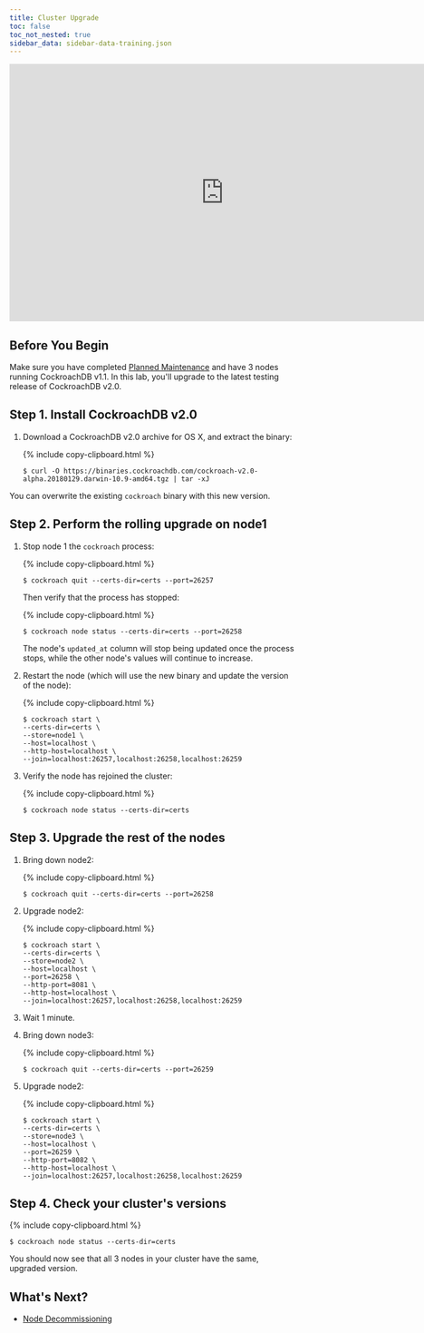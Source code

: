 ```yaml
---
title: Cluster Upgrade
toc: false
toc_not_nested: true
sidebar_data: sidebar-data-training.json
---
```


<iframe src="https://docs.google.com/presentation/d/e/2PACX-1vQFwUiv1205icOGxTN4OlMuMYSGjbx9Co3Ggx2mRsI9F9-pEUsvwkaJjOXb92ws1oOG-OY0j-C43G-j/embed?start=false&loop=false" frameborder="0" width="756" height="454" allowfullscreen="true" mozallowfullscreen="true" webkitallowfullscreen="true"></iframe>

<style>
  #toc ul:before {
    content: "Hands-on Lab"
  }
</style>
<div id="toc"></div>

## Before You Begin

Make sure you have completed [Planned Maintenance](planned-maintenance.html) and have 3 nodes running CockroachDB v1.1. In this lab, you'll upgrade to the latest testing release of CockroachDB v2.0.

## Step 1. Install CockroachDB v2.0

1. Download a CockroachDB v2.0 archive for OS X, and extract the binary:

    {% include copy-clipboard.html %}
    ~~~ shell
    $ curl -O https://binaries.cockroachdb.com/cockroach-v2.0-alpha.20180129.darwin-10.9-amd64.tgz | tar -xJ
    ~~~

You can overwrite the existing `cockroach` binary with this new version.

## Step 2. Perform the rolling upgrade on node1

1. Stop node 1 the `cockroach` process:

    {% include copy-clipboard.html %}
    ~~~ shell
    $ cockroach quit --certs-dir=certs --port=26257
    ~~~

    Then verify that the process has stopped:

    {% include copy-clipboard.html %}
    ~~~ shell
    $ cockroach node status --certs-dir=certs --port=26258
    ~~~

    The node's `updated_at` column will stop being updated once the process stops, while the other node's values will continue to increase.

2. Restart the node (which will use the new binary and update the version of the node):

    {% include copy-clipboard.html %}
    ~~~ shell
    $ cockroach start \
    --certs-dir=certs \
    --store=node1 \
    --host=localhost \
    --http-host=localhost \
    --join=localhost:26257,localhost:26258,localhost:26259
    ~~~~

3. Verify the node has rejoined the cluster:

    {% include copy-clipboard.html %}
    ~~~ shell
    $ cockroach node status --certs-dir=certs
    ~~~

## Step 3. Upgrade the rest of the nodes

1. Bring down node2:

    {% include copy-clipboard.html %}
    ~~~ shell
    $ cockroach quit --certs-dir=certs --port=26258
    ~~~

2. Upgrade node2:

    {% include copy-clipboard.html %}
    ~~~ shell
    $ cockroach start \
    --certs-dir=certs \
    --store=node2 \
    --host=localhost \
    --port=26258 \
    --http-port=8081 \
    --http-host=localhost \
    --join=localhost:26257,localhost:26258,localhost:26259
    ~~~

 3. Wait 1 minute.

 4. Bring down node3:

    {% include copy-clipboard.html %}
    ~~~ shell
    $ cockroach quit --certs-dir=certs --port=26259
    ~~~

2. Upgrade node2:

    {% include copy-clipboard.html %}
    ~~~ shell
    $ cockroach start \
    --certs-dir=certs \
    --store=node3 \
    --host=localhost \
    --port=26259 \
    --http-port=8082 \
    --http-host=localhost \
    --join=localhost:26257,localhost:26258,localhost:26259
    ~~~

## Step 4. Check your cluster's versions

{% include copy-clipboard.html %}
~~~ shell
$ cockroach node status --certs-dir=certs
~~~

You should now see that all 3 nodes in your cluster have the same, upgraded version.

## What's Next?

- [Node Decommissioning](node-decommissioning.html)
